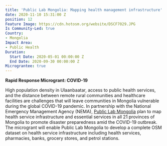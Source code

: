 ```yaml
---
title: 'Public Lab Mongolia: Mapping health management infrastructure'
date: 2020-11-10 15:31:00 Z
position: 12
Feature Image: https://cdn.hotosm.org/website/DSCF7029.JPG
Is Community-Led: true
Country:
- Mongolia
Impact Area:
- Public Health
Duration:
  Start Date: 2020-05-01 00:00:00 Z
  End Date: 2020-09-30 00:00:00 Z
Micrograntee: true
---
```


**Rapid Response Microgrant: COVID-19**

High population density in Ulaanbaatar, access to public health services, and the distance between remote rural communities and healthcare facilities are challenges that will leave communities in Mongolia vulnerable during the global COVID-19 pandemic. In partnership with the National Emergency Management Agency (NEMA), [Public Lab Mongolia](https://www.publiclabmongolia.org/) plan to map health service infrastructure and essential services in all 21 provinces of Mongolia to promote disaster preparedness amid the COVID-19 outbreak. The microgrant will enable Public Lab Mongolia to develop a complete OSM dataset on health service infrastructure including health services, pharmacies, banks, grocery stores, and petrol stations.